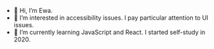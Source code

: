 - 👋 Hi, I’m Ewa.
- 👀 I’m interested in accessibility issues. I pay particular attention to UI issues.
- 🌱 I’m currently learning JavaScript and React. I started self-study in 2020. 

<!---
ENiedbala/ENiedbala is a ✨ special ✨ repository because its `README.md` (this file) appears on your GitHub profile.
You can click the Preview link to take a look at your changes.
--->
